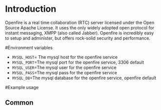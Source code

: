 # Introduction

Openfire is a real time collaboration (RTC) server licensed under the Open Source Apache License. It uses the only widely adopted open protocol for instant messaging, XMPP (also called Jabber). Openfire is incredibly easy to setup and administer, but offers rock-solid security and performance.


#Environment variables

- `MYSQL_HOST`= The mysql host for the openfire service
- `MYSQL_PORT`=The mysql port for the openfire service, 3306 default
- `MYSQL_USER`=The mysql user for the openfire service
- `MYSQL_PASS`=The mysql pass for the openfire service
- `MYSQL_DB`=The mysql database for the openfire service, openfire default

#Example usage

## Common


```sudo docker run -d -p 13478:3478 -p 13479:3479 -p 15222:5222 -p 15223:5223 -p 15229:5229 -p 17070:7070 -p 17777:7777 -p 19090:9090 -p 19091:9091 -e MYSQL_HOST=54.169.67.124 -e MYSQL_PORT=10306 -e MYSQL_USER=system -e MYSQL_PASS=System openfiretest
```

